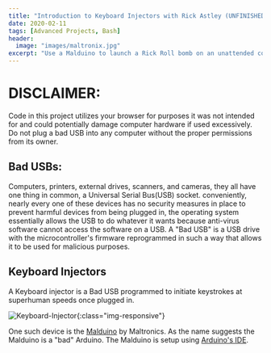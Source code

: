 ```yaml
---
title: "Introduction to Keyboard Injectors with Rick Astley (UNFINISHED)"
date: 2020-02-11
tags: [Advanced Projects, Bash]
header:
  image: "images/maltronix.jpg"
excerpt: "Use a Malduino to launch a Rick Roll bomb on an unattended computer"
---
```




# DISCLAIMER:
Code in this project utilizes your browser for purposes it was not intended for and could potentially damage computer hardware if used excessively. Do not plug a bad USB into any computer without the proper permissions from its owner.


## Bad USBs:
Computers, printers, external drives, scanners, and cameras, they all have one thing in common, a Universal Serial Bus(USB) socket. conveniently, nearly every one of these devices has no security measures in place to prevent harmful devices from being plugged in, the operating system essentially allows the USB to do whatever it wants because anti-virus software cannot access the software on a USB. A "Bad USB" is a USB drive with the microcontroller's firmware reprogrammed in such a way that allows it to be used for malicious purposes.


## Keyboard Injectors
A Keyboard injector is a Bad USB programmed to initiate keystrokes at superhuman speeds once plugged in.

![Keyboard-Injector](/images/injector.gif){:class="img-responsive"}

One such device is the [Malduino](https://maltronics.com/collections/malduinos) by Maltronics. As the name suggests the Malduino is a "bad" Arduino. The Malduino is setup using [Arduino's IDE](https://www.arduino.cc/en/main/software).
